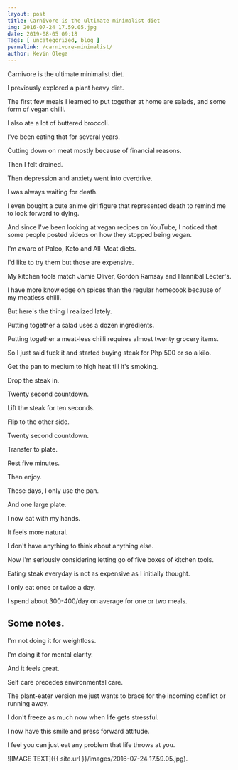 ```yaml
--- 
layout: post 
title: Carnivore is the ultimate minimalist diet
img: 2016-07-24 17.59.05.jpg
date: 2019-08-05 09:18
Tags: [ uncategorized, blog ]
permalink: /carnivore-minimalist/ 
author: Kevin Olega 
--- 
```

Carnivore is the ultimate minimalist diet.

I previously explored a plant heavy diet.

The first few meals I learned to put together at home are salads, and some form of vegan chilli.

I also ate a lot of buttered broccoli.

I've been eating that for several years.

Cutting down on meat mostly because of financial reasons.

Then I felt drained.

Then depression and anxiety went into overdrive.

I was always waiting for death.

I even bought a cute anime girl figure that represented death to remind me to look forward to dying.

And since I've been looking at vegan recipes on YouTube, I noticed that some people posted videos on how they stopped being vegan.

I'm aware of Paleo, Keto and All-Meat diets.

I'd like to try them but those are expensive.

My kitchen tools match Jamie Oliver, Gordon Ramsay and Hannibal Lecter's.

I have more knowledge on spices than the regular homecook because of my meatless chilli.

But here's the thing I realized lately.

Putting together a salad uses a dozen ingredients.

Putting together a meat-less chilli requires almost twenty grocery items.

So I just said fuck it and started buying steak for Php 500 or so a kilo.

Get the pan to medium to high heat till it's smoking.

Drop the steak in.

Twenty second countdown.

Lift the steak for ten seconds.

Flip to the other side.

Twenty second countdown.

Transfer to plate.

Rest five minutes.

Then enjoy.

These days, I only use the pan.

And one large plate.

I now eat with my hands.

It feels more natural.

I don't have anything to think about anything else.

Now I'm seriously considering letting go of five boxes of kitchen tools.

Eating steak everyday is not as expensive as I initially thought.

I only eat once or twice a day.

I spend about 300-400/day on average for one or two meals.

## Some notes.

I'm not doing it for weightloss.

I'm doing it for mental clarity.

And it feels great.

Self care precedes environmental care.

The plant-eater version me just wants to brace for the incoming conflict or running away.

I don't freeze as much now when life gets stressful.

I now have this smile and press forward attitude.

I feel you can just eat any problem that life throws at you.

![IMAGE TEXT]({{ site.url }}/images/2016-07-24 17.59.05.jpg).
